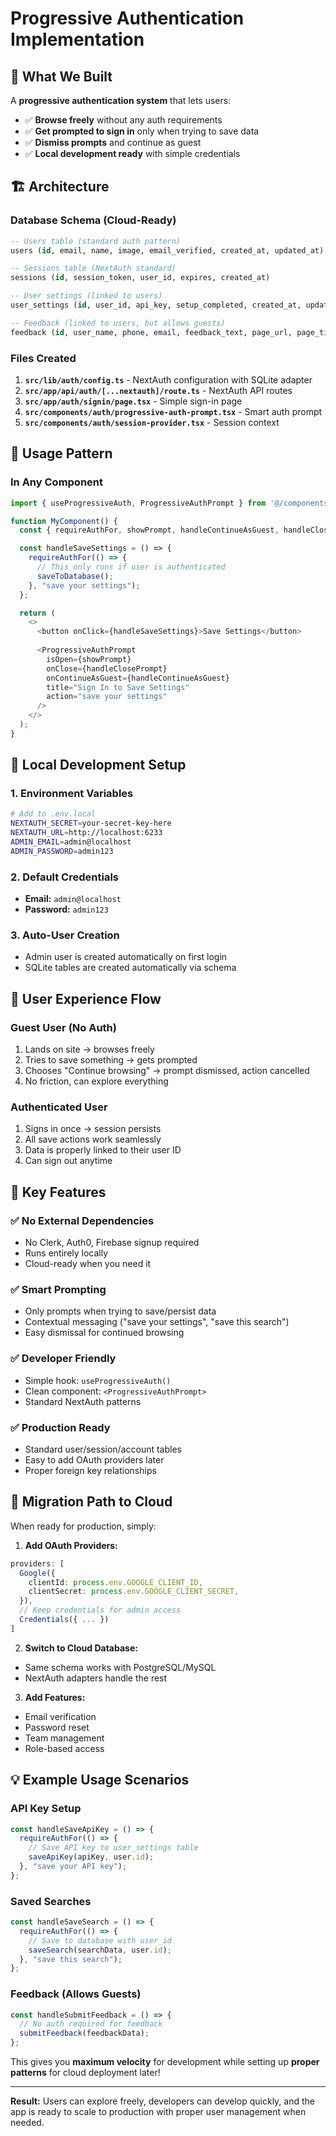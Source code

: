 # Progressive Authentication Implementation

## 🎯 **What We Built**

A **progressive authentication system** that lets users:
- ✅ **Browse freely** without any auth requirements
- ✅ **Get prompted to sign in** only when trying to save data
- ✅ **Dismiss prompts** and continue as guest
- ✅ **Local development ready** with simple credentials

## 🏗️ **Architecture**

### **Database Schema** (Cloud-Ready)
```sql
-- Users table (standard auth pattern)
users (id, email, name, image, email_verified, created_at, updated_at)

-- Sessions table (NextAuth standard)
sessions (id, session_token, user_id, expires, created_at)

-- User settings (linked to users)
user_settings (id, user_id, api_key, setup_completed, created_at, updated_at)

-- Feedback (linked to users, but allows guests)
feedback (id, user_name, phone, email, feedback_text, page_url, page_title, status, created_at)
```

### **Files Created**

1. **`src/lib/auth/config.ts`** - NextAuth configuration with SQLite adapter
2. **`src/app/api/auth/[...nextauth]/route.ts`** - NextAuth API routes
3. **`src/app/auth/signin/page.tsx`** - Simple sign-in page
4. **`src/components/auth/progressive-auth-prompt.tsx`** - Smart auth prompt
5. **`src/components/auth/session-provider.tsx`** - Session context

## 🚀 **Usage Pattern**

### **In Any Component**
```typescript
import { useProgressiveAuth, ProgressiveAuthPrompt } from '@/components/auth/progressive-auth-prompt';

function MyComponent() {
  const { requireAuthFor, showPrompt, handleContinueAsGuest, handleClosePrompt } = useProgressiveAuth();

  const handleSaveSettings = () => {
    requireAuthFor(() => {
      // This only runs if user is authenticated
      saveToDatabase();
    }, "save your settings");
  };

  return (
    <>
      <button onClick={handleSaveSettings}>Save Settings</button>
      
      <ProgressiveAuthPrompt
        isOpen={showPrompt}
        onClose={handleClosePrompt}
        onContinueAsGuest={handleContinueAsGuest}
        title="Sign In to Save Settings"
        action="save your settings"
      />
    </>
  );
}
```

## 🔧 **Local Development Setup**

### **1. Environment Variables**
```bash
# Add to .env.local
NEXTAUTH_SECRET=your-secret-key-here
NEXTAUTH_URL=http://localhost:6233
ADMIN_EMAIL=admin@localhost
ADMIN_PASSWORD=admin123
```

### **2. Default Credentials**
- **Email:** `admin@localhost`
- **Password:** `admin123`

### **3. Auto-User Creation**
- Admin user is created automatically on first login
- SQLite tables are created automatically via schema

## 🔄 **User Experience Flow**

### **Guest User (No Auth)**
1. Lands on site → browses freely
2. Tries to save something → gets prompted
3. Chooses "Continue browsing" → prompt dismissed, action cancelled
4. No friction, can explore everything

### **Authenticated User**
1. Signs in once → session persists
2. All save actions work seamlessly
3. Data is properly linked to their user ID
4. Can sign out anytime

## 📁 **Key Features**

### **✅ No External Dependencies**
- No Clerk, Auth0, Firebase signup required
- Runs entirely locally
- Cloud-ready when you need it

### **✅ Smart Prompting**
- Only prompts when trying to save/persist data
- Contextual messaging ("save your settings", "save this search")
- Easy dismissal for continued browsing

### **✅ Developer Friendly**
- Simple hook: `useProgressiveAuth()`
- Clean component: `<ProgressiveAuthPrompt>`
- Standard NextAuth patterns

### **✅ Production Ready**
- Standard user/session/account tables
- Easy to add OAuth providers later
- Proper foreign key relationships

## 🎯 **Migration Path to Cloud**

When ready for production, simply:

1. **Add OAuth Providers:**
```typescript
providers: [
  Google({
    clientId: process.env.GOOGLE_CLIENT_ID,
    clientSecret: process.env.GOOGLE_CLIENT_SECRET,
  }),
  // Keep credentials for admin access
  Credentials({ ... })
]
```

2. **Switch to Cloud Database:**
- Same schema works with PostgreSQL/MySQL
- NextAuth adapters handle the rest

3. **Add Features:**
- Email verification
- Password reset
- Team management
- Role-based access

## 💡 **Example Usage Scenarios**

### **API Key Setup**
```typescript
const handleSaveApiKey = () => {
  requireAuthFor(() => {
    // Save API key to user_settings table
    saveApiKey(apiKey, user.id);
  }, "save your API key");
};
```

### **Saved Searches**
```typescript
const handleSaveSearch = () => {
  requireAuthFor(() => {
    // Save to database with user_id
    saveSearch(searchData, user.id);
  }, "save this search");
};
```

### **Feedback (Allows Guests)**
```typescript
const handleSubmitFeedback = () => {
  // No auth required for feedback
  submitFeedback(feedbackData);
};
```

This gives you **maximum velocity** for development while setting up **proper patterns** for cloud deployment later!

---

**Result:** Users can explore freely, developers can develop quickly, and the app is ready to scale to production with proper user management when needed.